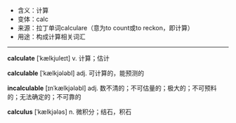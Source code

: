 - <span class="definition">含义：计算</span>
- <span class="definition">变体：calc</span>
- <span class="definition">来源：拉丁单词calculare（意为to count或to reckon，即计算）</span>
- <span class="definition">用途：构成计算相关词汇</span>

---

<span class="vocabulary">**calculate**</span> [ˈkælkjuleɪt] v. 计算；估计

<span class="vocabulary">**calculable**</span> [ˈkælkjələbl] adj. 可计算的，能预测的

<span class="vocabulary">**incalculable**</span> [ɪnˈkælkjələbl] adj. 数不清的；不可估量的；极大的；不可预料的；无法确定的；不可靠的

<span class="vocabulary">**calculus**</span> [ˈkælkjələs] n. 微积分；结石，积石

